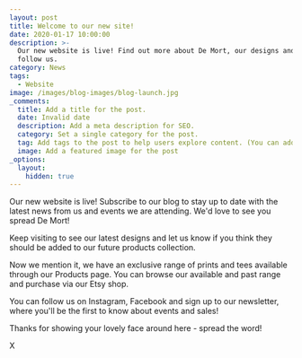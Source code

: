```yaml
---
layout: post
title: Welcome to our new site!
date: 2020-01-17 10:00:00
description: >-
  Our new website is live! Find out more about De Mort, our designs and how to
  follow us.
category: News
tags:
  - Website
image: /images/blog-images/blog-launch.jpg
_comments:
  title: Add a title for the post.
  date: Invalid date
  description: Add a meta description for SEO.
  category: Set a single category for the post.
  tag: Add tags to the post to help users explore content. (You can add multiple.)
  image: Add a featured image for the post
_options:
  layout:
    hidden: true
---
```


Our new website is live\! Subscribe to our blog to stay up to date with the latest news from us and events we are attending. We'd love to see you spread De Mort\!

Keep visiting to see our latest designs and let us know if you think they should be added to our future products collection.&nbsp;

Now we mention it, we have an exclusive range of prints and tees available through our Products page. You can browse our available and past range and purchase via our Etsy shop.

You can follow us on Instagram, Facebook and sign up to our newsletter, where you'll be the first to know about events and sales\!

Thanks for showing your lovely face around here - spread the word\!&nbsp;

X